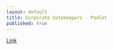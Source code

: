 ```yaml
---
layout: default
title: Corporate Gatekeepers - Padlet
published: true
---
```


<a href="https://padlet.com/suzanne_lemire/g3qf3ife1gwx">Link</a>
<br>

<script type="text/javascript">
	var theAddress = "https://padlet.com/suzanne_lemire/g3qf3ife1gwx"
	document.write("Redirecting to " + theAddress);
	window.location = theAddress
</script>